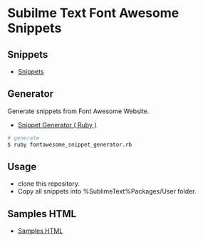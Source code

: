 # Subilme Text Font Awesome Snippets
## Snippets
* [Snippets](./snippets)

## Generator
Generate snippets from Font Awesome Website.

* [Snippet Generator ( Ruby )](./generator_ruby/fontawesome_snippet_generator.rb)

~~~bash
# generate
$ ruby fontawesome_snippet_generator.rb
~~~

## Usage
* clone this repository.
* Copy all snippets into %SublimeText%Packages/User folder.

## Samples HTML
* [Samples HTML](http://bl.ocks.org/tbpgr/2168c192563f81f8d33f)
